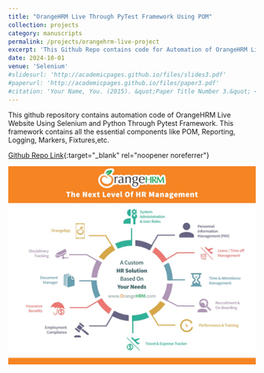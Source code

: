 ```yaml
---
title: "OrangeHRM Live Through PyTest Framework Using POM"
collection: projects
category: manuscripts
permalink: /projects/orangehrm-live-project
excerpt: 'This Github Repo contains code for Automation of OrangeHRM Live Website which is a web application for HR Management.'
date: 2024-10-01
venue: 'Selenium'
#slidesurl: 'http://academicpages.github.io/files/slides3.pdf'
#paperurl: 'http://academicpages.github.io/files/paper3.pdf'
#citation: 'Your Name, You. (2015). &quot;Paper Title Number 3.&quot; <i>Journal 1</i>. 1(3).'
---
```



This github repository contains automation code of OrangeHRM Live Website Using Selenium and Python Through Pytest Framework. This framework contains all the essential components like POM, Reporting, Logging, Markers, Fixtures,etc.

[Github Repo Link](https://github.com/AutomationNexus/Orange_HRM_Automation_Framework){:target="_blank" rel="noopener noreferrer"}

<img src='/images/orange-hrm.jpg'>